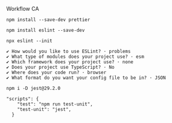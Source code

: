 Workflow CA

<!-- Installing Prettier -->

```
npm install --save-dev prettier
```

<!-- Installing Eslint  -->

```
npm install eslint --save-dev
```

<!-- Setting up eslint with preferred settings -->

```
npx eslint --init
```

```
✔ How would you like to use ESLint? · problems
✔ What type of modules does your project use? · esm
✔ Which framework does your project use? · none
✔ Does your project use TypeScript? · No
✔ Where does your code run? · browser
✔ What format do you want your config file to be in? · JSON
```

<!-- Installing Jest  -->

```
npm i -D jest@29.2.0
```

<!-- Add Jest scripts to package.json  -->

```
"scripts": {
    "test": "npm run test-unit",
    "test-unit": "jest",
  }
```
